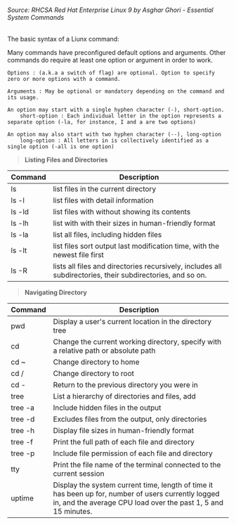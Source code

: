 ###### *Source:* RHCSA Red Hat Enterprise Linux 9 by Asghar Ghori - Essential System Commands

The basic syntax of a Liunx command: 

Many commands have preconfigured default options and arguments. Other commands do require at least one option or argument in order to work. 

    Options : (a.k.a a switch of flag) are optional. Option to specify zero or more options with a command.

    Arguments : May be optional or mandatory depending on the command and its usage. 

    An option may start with a single hyphen character (-), short-option.
        short-option : Each individual letter in the option represents a separate option (-la, for instance, I and a are two options)
    
    An option may also start with two hyphen character (--), long-option
        long-option : All letters in is collectively identified as a single option (-all is one option)

> **Listing Files and Directories**

| Command | Description |
| --- | --- |
| ls | list files in the current directory |
| ls -l | list files with detail information |
| ls -ld | list files with  without showing its contents |
| ls -lh | list with with their sizes in human-friendly format |
| ls -la | list all files, including hidden files |
| ls -lt | list files sort output last modification time, with the newest file first |
| ls -R | lists all files and directories recursively, includes all subdirectories, their subdirectories, and so on. |

> **Navigating Directory**

| Command | Description |
| --- | --- |
| pwd | Display a user's current location in the directory tree |
| cd | Change the current working directory, specify with a relative path or absolute path |
| cd ~ | Change directory to home |
| cd / | Change directory to root |
| cd - | Return to the previous directory you were in|
| tree | List a hierarchy of directories and files, add |
| tree -a | Include hidden files in the output|
| tree -d | Excludes files from the output, only directories|
| tree -h | Display file sizes in human-friendly format|
| tree -f | Print the full path of each file and directory|
| tree -p | Include file permission of each file and directory|
| tty | Print the file name of the terminal connected to the current session|
| uptime | Display the system current time, length of time it has been up for, number of users currently logged in, and the average CPU load over the past 1, 5 and 15 minutes.|
